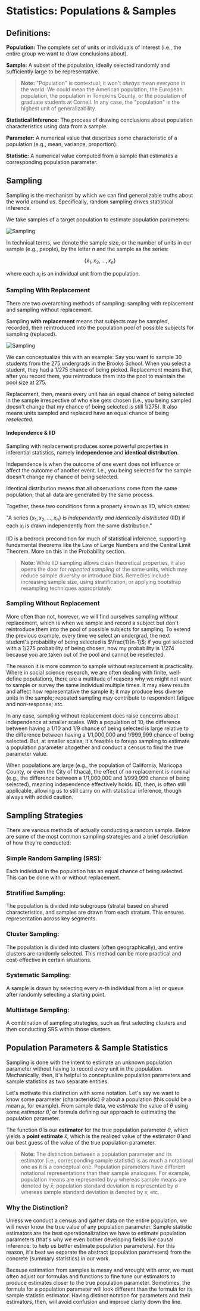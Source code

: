 # Statistics: Populations & Samples

## Definitions:

**Population:** The complete set of units or individuals of interest (i.e., the entire group we want to draw conclusions about).

**Sample:** A subset of the population, ideally selected randomly and sufficiently large to be representative.

> **Note:** "Population" is contextual; it won't *always* mean everyone in the world. We could mean the American population, the European population, the population in Tompkins County, or the population of graduate students at Cornell. In any case, the "population" is the highest unit of generalizability.

**Statistical Inference:** The process of drawing conclusions about population characteristics using data from a sample.

**Parameter:** A numerical value that describes some characteristic of a population (e.g., mean, variance, proportion).

**Statistic:** A numerical value computed from a sample that estimates a corresponding population parameter.

## Sampling

Sampling is the mechanism by which we can find generalizable truths about the world around us. Specifically, random sampling drives statistical inference. 

We take samples of a target population to estimate population parameters:

![Sampling](/content/images/causal_inference/sampling.png)

In technical terms, we denote the sample size, or the number of units in our sample (e.g., people), by the letter $n$ and the sample as the series:

$$
\{x_1, x_2, \dots, x_n\}
$$

where each $x_i$ is an individual unit from the population.

### Sampling With Replacement

There are two overarching methods of sampling: sampling with replacement and sampling without replacement. 

Sampling **with replacement** means that subjects may be sampled, recorded, then reintroduced into the population pool of possible subjects for sampling (replaced).

![Sampling](/content/images/causal_inference/sampling_w_replacement.png)

We can conceptualize this with an example: Say you want to sample 30 students from the 275 undergrads in the Brooks School. When you select a student, they had a 1/275 chance of being picked. Replacement means that, after you record them, you reintroduce them into the pool to maintain the pool size at 275. 

Replacement, then, means every unit has an equal chance of being selected in the sample irrespective of who else gets chosen (i.e., you being sampled doesn't change that my chance of being selected is still 1/275). It also means units sampled and replaced have an equal chance of being *reselected*.

#### Independence & IID

Sampling with replacement produces some powerful properties in inferential statistics, namely **independence** and **identical distribution**. 

Independence is when the outcome of one event does not influence or affect the outcome of another event. I.e., you being selected for the sample doesn't change my chance of being selected.

Identical distribution means that all observations come from the same population; that all data are generated by the same process.

Together, these two conditions form a property known as IID, which states:

"A series $\{x_1, x_2, \dots, x_n\}$ is *independently and identically distributed* (IID) if each $x_i$ is drawn independently from the same distribution."

IID is a bedrock precondition for much of statistical inference, supporting fundamental theorems like the Law of Large Numbers and the Central Limit Theorem. More on this in the Probability section.

> **Note:** While IID sampling allows clean theoretical properties, it also opens the door for *repeated sampling* of the same units, which may reduce sample diversity or introduce bias. Remedies include increasing sample size, using stratification, or applying bootstrap resampling techniques appropriately.

### Sampling Without Replacement

More often than not, however, we will find ourselves sampling *without* replacement, which is when we sample and record a subject but don't reintroduce them into the pool of possible subjects for sampling. To extend the previous example, every time we select an undergrad, the next student's probability of being selected is $\frac{1}{n-1}$; if you got selected with a 1/275 probability of being chosen, now my probability is 1/274 because you are taken out of the pool and cannot be reselected. 

The reason it is more common to sample without replacement is practicality. Where in social science research, we are often dealing with finite, well-define populations, there are a multitude of reasons why we might not want to sample or survey the same individual multiple times. It may skew results and affect how representative the sample it; it may produce less diverse units in the sample; repeated sampling may contribute to respondent fatigue and non-response; etc.

In any case, sampling without replacement does raise concerns about independence at smaller scales. With a population of 10, the difference between having a 1/10 and 1/9 chance of being selected is large relative to the difference between having a 1/1,000,000 and 1/999,999 chance of being selected. But, at smaller scales, it's feasible to forego sampling to estimate a population parameter altogether and conduct a census to find the true parameter value.

When populations are large (e.g., the population of California, Maricopa County, or even the City of Ithaca), the effect of no replacement is nominal (e.g., the difference between a 1/1,000,000 and 1/999,999 chance of being selected), meaning independence effectively holds. IID, then, is often still applicable, allowing us to still carry on with statistical inference, though always with added caution.

## Sampling Strategies

There are various methods of actually conducting a random sample. Below are some of the most common sampling strategies and a brief description of how they're conducted: 

### Simple Random Sampling (SRS):

Each individual in the population has an equal chance of being selected. This can be done with or without replacement.

### Stratified Sampling:

The population is divided into subgroups (strata) based on shared characteristics, and samples are drawn from each stratum. This ensures representation across key segments.

### Cluster Sampling:

The population is divided into clusters (often geographically), and entire clusters are randomly selected. This method can be more practical and cost-effective in certain situations.

### Systematic Sampling:

A sample is drawn by selecting every $n$-th individual from a list or queue after randomly selecting a starting point.

### Multistage Sampling:

A combination of sampling strategies, such as first selecting clusters and then conducting SRS within those clusters.

## Population Parameters & Sample Statistics

Sampling is done with the intent to estimate an unknown population parameter without having to record every unit in the population. Mechanically, then, it's helpful to conceptualize population parameters and sample statistics as two separate entities. 

Let's motivate this distinction with some notation. Let's say we want to know some parameter (characteristic) $\theta$ about a population (this could be a mean $\mu$, for example). From sample data, we *estimate* the value of $\theta$ using some *estimator* $\hat{\theta}$, or formula defining our approach to estimating the population parameter.

The function $\hat{\theta}$ is our **estimator** for the true population parameter $\theta$, which yields a **point estimate** $\hat{x}$, which is the realized value of the estimator $\hat{\theta}$ and our best guess of the value of the true population parameter.

> **Note:** The distinction between a population parameter and its estimator (i.e., corresponding sample statistic) is as much a notational one as it is a conceptual one. Population parameters have different notational representations than their sample analogues. For example, population means are represented by $\mu$ whereas sample means are denoted by $\bar{x}$; population standard deviation is represented by $\sigma$ whereas sample standard deviation is denoted by $s$; etc. 

### Why the Distinction? 

Unless we conduct a census and gather data on the entire population, we will never know the true value of any population parameter. Sample statistic estimators are the best operationalization we have to estimate population parameters (that's why we even bother developing fields like causal inference: to help us better estimate population parameters). For this reason, it's best we separate the abstract (population parameters) from the concrete (summary statistics) in our work. 

Because estimation from samples is messy and wrought with error, we must often adjust our formulas and functions to fine tune our estimators to produce estimates closer to the true population parameter. Sometimes, the formula for a population parameter will look different than the formula for its sample statistic estimator. Having distinct notation for parameters and their estimators, then, will avoid confusion and improve clarity down the line.